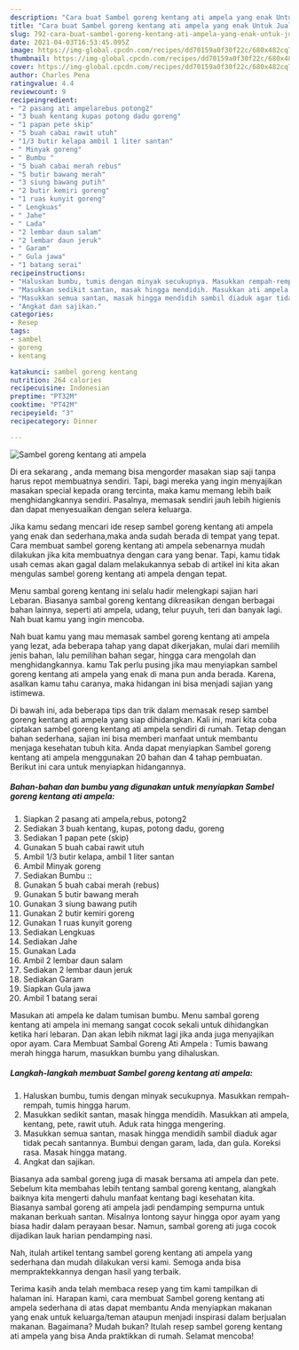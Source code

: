 ```yaml
---
description: "Cara buat Sambel goreng kentang ati ampela yang enak Untuk Jualan"
title: "Cara buat Sambel goreng kentang ati ampela yang enak Untuk Jualan"
slug: 792-cara-buat-sambel-goreng-kentang-ati-ampela-yang-enak-untuk-jualan
date: 2021-04-03T16:53:45.095Z
image: https://img-global.cpcdn.com/recipes/dd70159a0f30f22c/680x482cq70/sambel-goreng-kentang-ati-ampela-foto-resep-utama.jpg
thumbnail: https://img-global.cpcdn.com/recipes/dd70159a0f30f22c/680x482cq70/sambel-goreng-kentang-ati-ampela-foto-resep-utama.jpg
cover: https://img-global.cpcdn.com/recipes/dd70159a0f30f22c/680x482cq70/sambel-goreng-kentang-ati-ampela-foto-resep-utama.jpg
author: Charles Pena
ratingvalue: 4.4
reviewcount: 9
recipeingredient:
- "2 pasang ati ampelarebus potong2"
- "3 buah kentang kupas potong dadu goreng"
- "1 papan pete skip"
- "5 buah cabai rawit utuh"
- "1/3 butir kelapa ambil 1 liter santan"
- " Minyak goreng"
- " Bumbu "
- "5 buah cabai merah rebus"
- "5 butir bawang merah"
- "3 siung bawang putih"
- "2 butir kemiri goreng"
- "1 ruas kunyit goreng"
- " Lengkuas"
- " Jahe"
- " Lada"
- "2 lembar daun salam"
- "2 lembar daun jeruk"
- " Garam"
- " Gula jawa"
- "1 batang serai"
recipeinstructions:
- "Haluskan bumbu, tumis dengan minyak secukupnya. Masukkan rempah-rempah, tumis hingga harum."
- "Masukkan sedikit santan, masak hingga mendidih. Masukkan ati ampela, kentang, pete, rawit utuh. Aduk rata hingga mengering."
- "Masukkan semua santan, masak hingga mendidih sambil diaduk agar tidak pecah santannya. Bumbui dengan garam, lada, dan gula. Koreksi rasa. Masak hingga matang."
- "Angkat dan sajikan."
categories:
- Resep
tags:
- sambel
- goreng
- kentang

katakunci: sambel goreng kentang 
nutrition: 264 calories
recipecuisine: Indonesian
preptime: "PT32M"
cooktime: "PT42M"
recipeyield: "3"
recipecategory: Dinner

---
```



![Sambel goreng kentang ati ampela](https://img-global.cpcdn.com/recipes/dd70159a0f30f22c/680x482cq70/sambel-goreng-kentang-ati-ampela-foto-resep-utama.jpg)

Di era  sekarang , anda memang bisa mengorder masakan siap saji tanpa harus repot membuatnya sendiri. Tapi, bagi mereka yang ingin menyajikan masakan special kepada orang tercinta, maka kamu memang lebih baik menghidangkannya sendiri. Pasalnya, memasak sendiri jauh lebih higienis dan dapat menyesuaikan dengan selera keluarga.

Jika kamu sedang mencari ide resep sambel goreng kentang ati ampela yang enak dan sederhana,maka anda sudah berada di tempat yang tepat. Cara membuat sambel goreng kentang ati ampela  sebenarnya mudah dilakukan jika kita membuatnya dengan cara yang benar. Tapi, kamu tidak usah cemas akan gagal dalam melakukannya 
sebab di artikel ini kita akan mengulas sambel goreng kentang ati ampela dengan tepat.  

Menu sambal goreng kentang ini selalu hadir melengkapi sajian hari Lebaran. Biasanya sambal goreng kentang dikreasikan dengan berbagai bahan lainnya, seperti ati ampela, udang, telur puyuh, teri dan banyak lagi. Nah buat kamu yang ingin mencoba.

Nah buat kamu yang mau memasak sambel goreng kentang ati ampela yang lezat, ada beberapa tahap yang dapat dikerjakan, mulai dari memilih jenis bahan, lalu pemilihan bahan segar, hingga cara mengolah dan menghidangkannya. kamu Tak perlu pusing jika mau menyiapkan sambel goreng kentang ati ampela yang enak di mana pun anda berada. Karena, asalkan kamu  tahu caranya, maka hidangan ini bisa menjadi sajian yang istimewa.

Di bawah ini, ada beberapa tips dan trik dalam memasak resep sambel goreng kentang ati ampela yang siap dihidangkan. Kali ini, mari kita coba ciptakan sambel goreng kentang ati ampela sendiri di rumah. Tetap dengan bahan sederhana, sajian ini bisa memberi manfaat untuk membantu menjaga kesehatan tubuh kita. Anda dapat menyiapkan Sambel goreng kentang ati ampela menggunakan 20 bahan dan 4 tahap pembuatan. Berikut ini cara untuk menyiapkan hidangannya.

<!--inarticleads1-->

##### Bahan-bahan dan bumbu yang digunakan untuk menyiapkan Sambel goreng kentang ati ampela:

1. Siapkan 2 pasang ati ampela,rebus, potong2
1. Sediakan 3 buah kentang, kupas, potong dadu, goreng
1. Sediakan 1 papan pete (skip)
1. Gunakan 5 buah cabai rawit utuh
1. Ambil 1/3 butir kelapa, ambil 1 liter santan
1. Ambil  Minyak goreng
1. Sediakan  Bumbu ::
1. Gunakan 5 buah cabai merah (rebus)
1. Gunakan 5 butir bawang merah
1. Gunakan 3 siung bawang putih
1. Gunakan 2 butir kemiri goreng
1. Gunakan 1 ruas kunyit goreng
1. Sediakan  Lengkuas
1. Sediakan  Jahe
1. Gunakan  Lada
1. Ambil 2 lembar daun salam
1. Sediakan 2 lembar daun jeruk
1. Sediakan  Garam
1. Siapkan  Gula jawa
1. Ambil 1 batang serai


Masukan ati ampela ke dalam tumisan bumbu. Menu sambal goreng kentang ati ampela ini memang sangat cocok sekali untuk dihidangkan ketika hari lebaran. Dan akan lebih nikmat lagi jika anda juga menyajikan opor ayam. Cara Membuat Sambal Goreng Ati Ampela : Tumis bawang merah hingga harum, masukkan bumbu yang dihaluskan. 

<!--inarticleads2-->

##### Langkah-langkah membuat Sambel goreng kentang ati ampela:

1. Haluskan bumbu, tumis dengan minyak secukupnya. Masukkan rempah-rempah, tumis hingga harum.
1. Masukkan sedikit santan, masak hingga mendidih. Masukkan ati ampela, kentang, pete, rawit utuh. Aduk rata hingga mengering.
1. Masukkan semua santan, masak hingga mendidih sambil diaduk agar tidak pecah santannya. Bumbui dengan garam, lada, dan gula. Koreksi rasa. Masak hingga matang.
1. Angkat dan sajikan.


Biasanya ada sambal goreng juga di masak bersama ati ampela dan pete. Sebelum kita membahas lebih tentang sambal goreng kentang, alangkah baiknya kita mengerti dahulu manfaat kentang bagi kesehatan kita. Biasanya sambal goreng ati ampela jadi pendamping sempurna untuk makanan berkuah santan. Misalnya lontong sayur hingga opor ayam yang biasa hadir dalam perayaan besar. Namun, sambal goreng ati juga cocok dijadikan lauk harian pendamping nasi. 

Nah, itulah artikel tentang  sambel goreng kentang ati ampela  yang sederhana dan mudah dilakukan versi kami. Semoga anda bisa mempraktekkannya dengan hasil yang terbaik. 

Terima kasih anda telah membaca resep yang tim kami tampilkan di halaman ini. Harapan kami, cara membuat  Sambel goreng kentang ati ampela sederhana di atas dapat membantu Anda menyiapkan makanan yang enak untuk keluarga/teman ataupun menjadi inspirasi dalam berjualan makanan. Bagaimana? Mudah bukan? Itulah resep sambel goreng kentang ati ampela yang bisa Anda praktikkan di rumah. Selamat mencoba!

